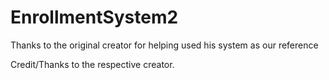 # EnrollmentSystem2
Thanks to the original creator for helping used his system as our reference

Credit/Thanks to the respective creator.
